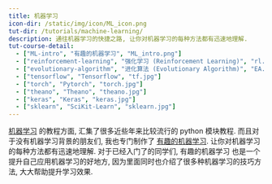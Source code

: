```yaml
---
title: 机器学习
icon-dir: /static/img/icon/ML_icon.png
tut-dir: /tutorials/machine-learning/
description: 通往机器学习的快捷之路, 让你对机器学习的每种方法都有迅速地理解.
tut-course-detail:
  - ["ML-intro", "有趣的机器学习", "ML_intro.png"]
  - ["reinforcement-learning", "强化学习 (Reinforcement Learning)", "rl.jpg"]
  - ["evolutionary-algorithm", "进化算法 (Evolutionary Algorithm)", "EA.jpg"]
  - ["tensorflow", "Tensorflow", "tf.jpg"]
  - ["torch", "Pytorch", "torch.jpg"]
  - ["theano", "Theano", "theano.jpg"]
  - ["keras", "Keras", "keras.jpg"]
  - ["sklearn", "SciKit-Learn", "sklearn.jpg"]
---
```



<a href="{{page.tut-dir}}">机器学习</a>
的教程方面,
汇集了很多近些年来比较流行的 python 模块教程.
而且对于没有机器学习背景的朋友们, 我也专门制作了
<a href="/tutorials/machine-learning/ML-intro/">有趣的机器学习</a>.
让你对机器学习的每种方法都有迅速地理解. 对于已经入门了的同学们,
有趣的机器学习 也是一个提升自己应用机器学习的好地方,
因为里面同时也介绍了很多种机器学习的技巧方法, 大大帮助提升学习效果.



